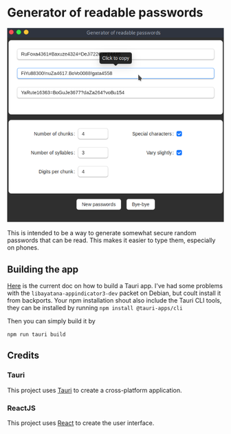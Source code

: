 # Generator of readable passwords
![Screenshot](Screenshot.png)

This is intended to be a way to generate somewhat secure random passwords that can be read. This makes it easier to type them, especially on phones.

## Building the app
[Here](https://tauri.app/v1/guides/getting-started/prerequisites) is the current doc on how to build a Tauri app. I've had some problems with the ```libayatana-appindicator3-dev``` packet on Debian, but coult install it from backports. Your npm installation shout also include the Tauri CLI tools, they can be installed by running ```npm install @tauri-apps/cli```

Then you can simply build it by
~~~
npm run tauri build
~~~

## Credits
### Tauri
This project uses [Tauri](https://tauri.app/) to create a cross-platform application.

### ReactJS
This project uses [React](https://reactjs.org/) to create the user interface.
